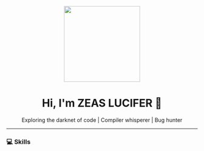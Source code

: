 <p align="center">
  <img src="https://raw.githubusercontent.com/zeaslucifer/zeaslucifer/main/hacker.gif" width="200"/>
</p>
<h1 align="center">Hi, I'm ZEAS LUCIFER 👾</h1>
<p align="center">Exploring the darknet of code | Compiler whisperer | Bug hunter</p>

---

### 💻 Skills
